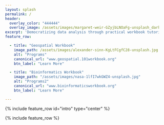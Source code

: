 ```yaml
---
layout: splash
permalink: /
header:
  overlay_color: "444444"
  overlay_image: /assets/images/margaret-weir-GZyjbLNOaFg-unsplash_dark.jpg
excerpt: 'Democratizing data analysis through practical workbook tutorials'
feature_row:

  - title: "Geospatial Workbook"
    image_path: /assets/images/alexander-sinn-KgLtFCgfC28-unsplash.jpg
    alt: "Programs"
    canonical_url: "www.geospatial.101workbook.org"
    btn_label: "Learn More"

  - title: "Bioinformatics Workbook"
    image_path: "/assets/images/nasa-1lfI7wkGWZ4-unsplash.jpg"
    alt: "Programs2"
    canonical_url: "www.bioinformaticsworkbook.org"
    btn_label: "Learn More"

---
```



{% include feature_row id="intro" type="center" %}

{% include feature_row %}


<!-- For more information about https://mmistakes.github.io/minimal-mistakes/docs/layouts/ -->
